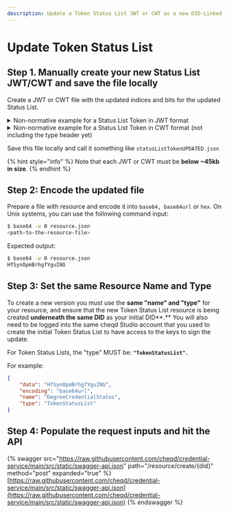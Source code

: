 ```yaml
---
description: Update a Token Status List JWT or CWT as a new DID-Linked Resource
---
```


# Update Token Status List

## Step 1. Manually create your new Status List JWT/CWT and save the file locally

Create a JWT or CWT file with the updated indices and bits for the updated Status List.

<details>

<summary>Non-normative example for a Status List Token in JWT format</summary>

```json
{
  "alg": "ES256",
  "kid": "12",
  "typ": "statuslist+jwt"
}
.
{
  "exp": 2291720170,
  "iat": 1686920170,
  "iss": "https://example.com",
  "status_list": {
    "bits": 3,
    "lst": "eNrbuRgAAhcBXQHutdpRiBFREinSjQfeTpXmdQfwefegD"
  },
  "sub": "https://example.com/statuslists/1"
}
```

</details>

<details>

<summary>Non-normative example for a Status List Token in CWT format (not including the type header yet)</summary>

```json
d28453a20126106e7374617475736c6973742b637774a1044231325860a502782168
747470733a2f2f6578616d706c652e636f6d2f7374617475736c697374732f310173
68747470733a2f2f6578616d706c652e636f6d061a648c5bea041a8898dfea19fffe
56a2646269747301636c73744a78dadbb918000217015d58400f2ca3772e10b09d5d
6ed56461f7cba1a816c6234072d1bb693db277048e5db5a4e64444492a9b781d6c7a
c9714db99cc7aadb3812ec90cab7794170bab5b473
```

</details>

Save this file locally and call it something like `statusListTokenUPDATED.json`

{% hint style="info" %}
Note that each JWT or CWT must be **below \~45kb in size**.
{% endhint %}

## Step 2: Encode the updated file

Prepare a file with resource and encode it into `base64, base64url` or `hex`. On Unix systems, you can use the following command input:

```bash
$ base64 -w 0 resource.json
<path-to-the-resource-file>
```

Expected output:

```bash
$ base64 -w 0 resource.json
HfSynOpmBrhgfYguING
```

## Step 3: Set the same Resource Name and Type

To create a new version you must use the **same "name" and "type"** for your resource, and ensure that the new Token Status List resource is being created **underneath the same DID** as your initial DID**.** You will also need to be logged into the same cheqd Studio account that you used to create the initial Token Status List to have access to the keys to sign the update.

For Token Status Lists, the "type" MUST be: **`"TokenStatusList"`.**

For example:

```json
{
    "data": "HfSynOpmBrhgfYguING",
    "encoding": "base64url",
    "name": "DegreeCredentialStatus",
    "type": "TokenStatusList"
}
```

## Step 4: Populate the request inputs and hit the API

{% swagger src="https://raw.githubusercontent.com/cheqd/credential-service/main/src/static/swagger-api.json" path="/resource/create/{did}" method="post" expanded="true" %}
[https://raw.githubusercontent.com/cheqd/credential-service/main/src/static/swagger-api.json](https://raw.githubusercontent.com/cheqd/credential-service/main/src/static/swagger-api.json)
{% endswagger %}
